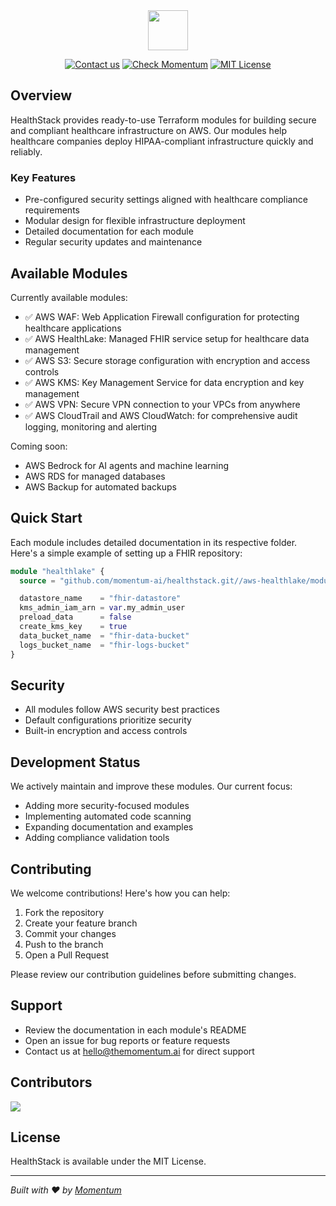 <div align="center">
  <img src="https://cdn.prod.website-files.com/66a1237564b8afdc9767dd3d/66df7b326efdddf8c1af9dbb_Momentum%20Logo.svg" height="64">

  [![Contact us](https://img.shields.io/badge/Contact%20us-AFF476.svg)](mailto:hello@themomentum.ai?subject=Terraform%20Modules)
  [![Check Momentum](https://img.shields.io/badge/Check%20Momentum-1f6ff9.svg)](https://themomentum.ai)
  [![MIT License](https://img.shields.io/badge/License-MIT-636f5a.svg?longCache=true)](LICENSE)
</div>


## Overview

HealthStack provides ready-to-use Terraform modules for building secure and compliant healthcare infrastructure on AWS. Our modules help healthcare companies deploy HIPAA-compliant infrastructure quickly and reliably.

### Key Features

- Pre-configured security settings aligned with healthcare compliance requirements
- Modular design for flexible infrastructure deployment
- Detailed documentation for each module
- Regular security updates and maintenance

## Available Modules

Currently available modules:

- ✅ AWS WAF: Web Application Firewall configuration for protecting healthcare applications
- ✅ AWS HealthLake: Managed FHIR service setup for healthcare data management
- ✅ AWS S3: Secure storage configuration with encryption and access controls
- ✅ AWS KMS: Key Management Service for data encryption and key management
- ✅ AWS VPN: Secure VPN connection to your VPCs from anywhere
- ✅ AWS CloudTrail and AWS CloudWatch: for comprehensive audit logging, monitoring and alerting

Coming soon:
- AWS Bedrock for AI agents and machine learning
- AWS RDS for managed databases
- AWS Backup for automated backups

## Quick Start

Each module includes detailed documentation in its respective folder. Here's a simple example of setting up a FHIR repository:

```terraform
module "healthlake" {
  source = "github.com/momentum-ai/healthstack.git//aws-healthlake/module"

  datastore_name    = "fhir-datastore"
  kms_admin_iam_arn = var.my_admin_user
  preload_data      = false
  create_kms_key    = true
  data_bucket_name  = "fhir-data-bucket"
  logs_bucket_name  = "fhir-logs-bucket"
}
```

## Security

- All modules follow AWS security best practices
- Default configurations prioritize security
- Built-in encryption and access controls

## Development Status

We actively maintain and improve these modules. Our current focus:
- Adding more security-focused modules
- Implementing automated code scanning
- Expanding documentation and examples
- Adding compliance validation tools

## Contributing

We welcome contributions! Here's how you can help:

1. Fork the repository
2. Create your feature branch
3. Commit your changes
4. Push to the branch
5. Open a Pull Request

Please review our contribution guidelines before submitting changes.

## Support

- Review the documentation in each module's README
- Open an issue for bug reports or feature requests
- Contact us at hello@themomentum.ai for direct support

## Contributors

<a href="https://github.com/TheMomentumAI/healthstack/graphs/contributors">
  <img src="https://contrib.rocks/image?repo=TheMomentumAI/healthstack" />
</a>

## License

HealthStack is available under the MIT License.

---

*Built with ❤️ by [Momentum](https://themomentum.ai)*
